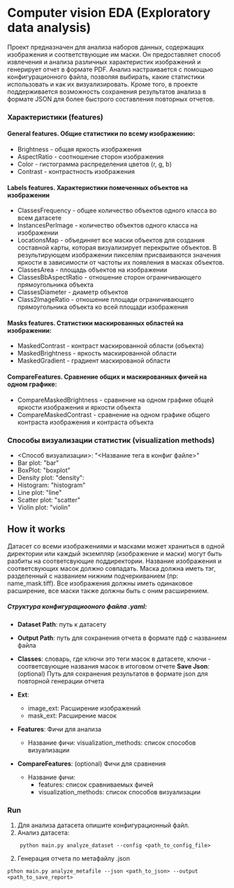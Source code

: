 # Computer vision EDA (Exploratory data analysis)
Проект предназначен для анализа наборов данных, 
содержащих изображения и соответствующие им маски. 
Он предоставляет способ извлечения и анализа различных 
характеристик изображений и генерирует  отчет в формате PDF. 
Анализ настраивается с помощью конфигурационного файла,
позволяя выбирать, какие статистики использовать
и как их визуализировать. Кроме того, в проекте поддерживается 
возможность сохранения результатов анализа в формате JSON для более 
быстрого составления повторных отчетов.

### Характеристики (features)

#### General features. Общие статистики по всему изображению:
- Brightness - общая яркость изображения
- AspectRatio - соотношение сторон изображения
- Color - гистограмма распределения цветов (r, g, b)
- Contrast - контрастность изображения
#### Labels features. Характеристики помеченных объектов на изображении
- ClassesFrequency - общее количество объектов одного класса во всем датасете
- InstancesPerImage - количество объектов одного класса на изображении
- LocationsMap - объединяет все маски объектов для создания составной карты, которая визуализирует перекрытие объектов. В результирующем изображении пикселям присваиваются значения яркости в зависимости от частоты их появления в масках объектов.
- ClassesArea - площадь объектов на изображении
- ClassesBbAspectRatio - отношение сторон ограничивающего прямоугольника объекта
- ClassesDiameter - диаметр объектов
- Class2ImageRatio - отношение площади ограничивающего прямоугольника объекта ко всей площади изображения
#### Masks features. Статистики маскированных областей на изображении:
- MaskedContrast - контраст маскированной области (объекта)
- MaskedBrightness - яркость маскированной области 
- MaskedGradient - градиент маскированой области
#### CompareFeatures. Сравнение общих и маскированных фичей на одном графике: 
- CompareMaskedBrightness - сравнение на одном графике общей яркости изображения и яркости объекта
- CompareMaskedContrast - сравнение на одном графике общего контраста изображения и контраста объекта


### Способы визуализации статистик (visualization methods)
- <Способ визуализации>:  "<Название тега в конфиг файле>"
- Bar plot: "bar"
- BoxPlot: "boxplot" 
- Density plot: "density": 
- Histogram: "histogram"
- Line plot: "line"
- Scatter plot: "scatter"
- Violin plot: "violin"

## How it works
Датасет со всеми изображениями и масками может храниться в одной директории или каждый экземпляр
(изображение и маски) могут быть разбиты на соответсвующие поддиректории.
Название изображения и соответсвующих масок должно совпадать. Маска должна иметь тэг, разделенный с названием нижним 
подчеркиванием (пр: name_mask.tiff). Все изображения должны иметь одинаковое расширение, все маски также должны 
быть с оним расширением.


##### Структура конфигурациооного файла .yaml:
- __Dataset Path__: путь к датасету
- __Output Path__: путь для сохранения отчета в формате пдф с названием файла
- __Classes__: словарь, где ключи это теги масок в датасете, ключи - соответсвующие
названия масок в итоговом отчете
__Save Json__: (optional) Путь для сохранения результатов в формате json для повторной
генерации отчета 
- __Ext__:
  - image_ext: Расширение изображений
  - mask_ext: Расширение масок

- __Features__: Фичи для анализа
  - Название фичи:
    visualization_methods: список способов визуализации
- __CompareFeatures__: (optional) Фичи для сравнения
  - Название фичи:
    - features: список сравниваемых фичей
    - visualization_methods: список способов визуализации

### Run
1. Для анализа датасета опишите конфигурационный файл.
2. Анализ датасета:  
``` 
    python main.py analyze_dataset --config <path_to_config_file>
   ```
2. Генерация отчета по метафайлу .json
```commandline
pthon main.py analyze_metafile --json <path_to_json> --output <path_to_save_report>
```